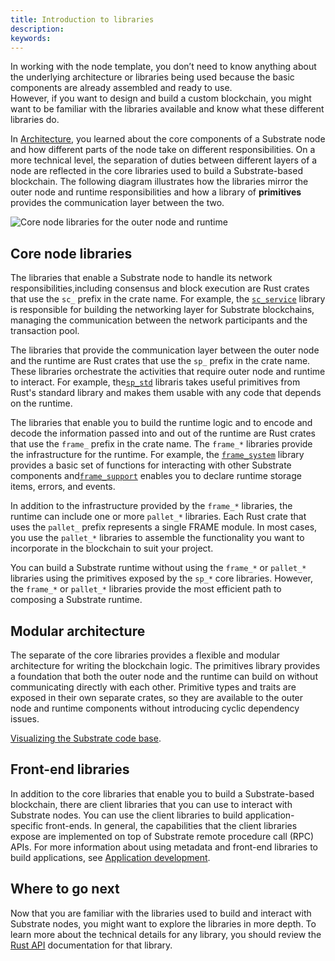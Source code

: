 ```yaml
---
title: Introduction to libraries
description:
keywords:
---
```


In working with the node template, you don’t need to know anything about the underlying architecture or libraries being used because the basic components are already assembled and ready to use.  
However, if you want to design and build a custom blockchain, you might want to be familiar with the libraries available and know what these different libraries do.

In [Architecture](/main-docs/fundamentals/architecture/), you learned about the core components of a Substrate node and how different parts of the node take on different responsibilities.
On a more technical level, the separation of duties between different layers of a node are reflected in the core libraries used to build a Substrate-based blockchain.
The following diagram illustrates how the libraries mirror the outer node and runtime responsibilities and how a library of **primitives** provides the communication layer between the two.

![Core node libraries for the outer node and runtime](/media/images/docs/main-docs/libraries.png)

## Core node libraries

The libraries that enable a Substrate node to handle its network responsibilities,including consensus and block execution are Rust crates that use the `sc_` prefix in the crate name.
For example, the [`sc_service`](https://paritytech.github.io/substrate/master/sc_service/index.html) library is responsible for building the networking layer for Substrate blockchains, managing the communication between the network participants and the transaction pool.

The libraries that provide the communication layer between the outer node and the runtime are Rust crates that use the `sp_` prefix in the crate name.
These libraries orchestrate the activities that require outer node and runtime to interact.
For example, the[`sp_std`](https://paritytech.github.io/substrate/master/sp_std/index.html) libraris takes useful primitives from Rust's standard library and makes them usable with any code that depends on the runtime.

The libraries that enable you to build the runtime logic and to encode and decode the information passed into and out of the runtime are Rust crates that use the `frame_` prefix in the crate name.
The `frame_*` libraries provide the infrastructure for the runtime.
For example, the [`frame_system`](https://paritytech.github.io/substrate/master/frame_system/index.html) library provides a basic set of functions for interacting with other Substrate components and[`frame_support`](https://paritytech.github.io/substrate/master/frame_support/index.html) enables you to declare runtime storage items, errors, and events.

In addition to the infrastructure provided by the `frame_*` libraries, the runtime can include one or more `pallet_*` libraries.
Each Rust crate that uses the `pallet_` prefix represents a single FRAME module.
In most cases, you use the `pallet_*` libraries to assemble the functionality you want to incorporate in the blockchain to suit your project.

You can build a Substrate runtime without using the `frame_*` or `pallet_*` libraries using the primitives exposed by the `sp_*` core libraries.
However, the `frame_*` or `pallet_*` libraries provide the most efficient path to composing a Substrate runtime.

## Modular architecture

The separate of the core libraries provides a flexible and modular architecture for writing the blockchain logic.
The primitives library provides a foundation that both the outer node and the runtime can build on without communicating directly with each other.
Primitive types and traits are exposed in their own separate crates, so they are available to the outer node and runtime components without introducing cyclic dependency issues.

[Visualizing the Substrate code base](https://octo-repo-visualization.vercel.app/?repo=paritytech%2Fsubstrate).

## Front-end libraries

In addition to the core libraries that enable you to build a Substrate-based blockchain, there are client libraries that you can use to interact with Substrate nodes.
You can use the client libraries to build application-specific front-ends.
In general, the capabilities that the client libraries expose are implemented on top of Substrate remote procedure call (RPC) APIs.
For more information about using metadata and front-end libraries to build applications, see [Application development](/main-docs/build/application-dev/#rpc-apis).

## Where to go next

Now that you are familiar with the libraries used to build and interact with Substrate nodes, you might want to explore the libraries in more depth.
To learn more about the technical details for any library, you should review the [Rust API](https://paritytech.github.io/substrate/master/) documentation for that library.
